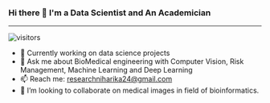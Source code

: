 ### Hi there 👋 I'm a Data Scientist and An Academician 
________________________________________________________________________________________________________________________________________________

 ![visitors](https://visitor-badge.glitch.me/badge?page_id=page.id&left_color=blue&right_color=red)

- 🌱 Currently working on data science projects 
- 💬 Ask me about BioMedical engineering with Computer Vision, Risk Management, Machine Learning and Deep Learning
- 📫 Reach me: researchniharika24@gmail.com
- 👯 I’m looking to collaborate on medical images in field of bioinformatics.
